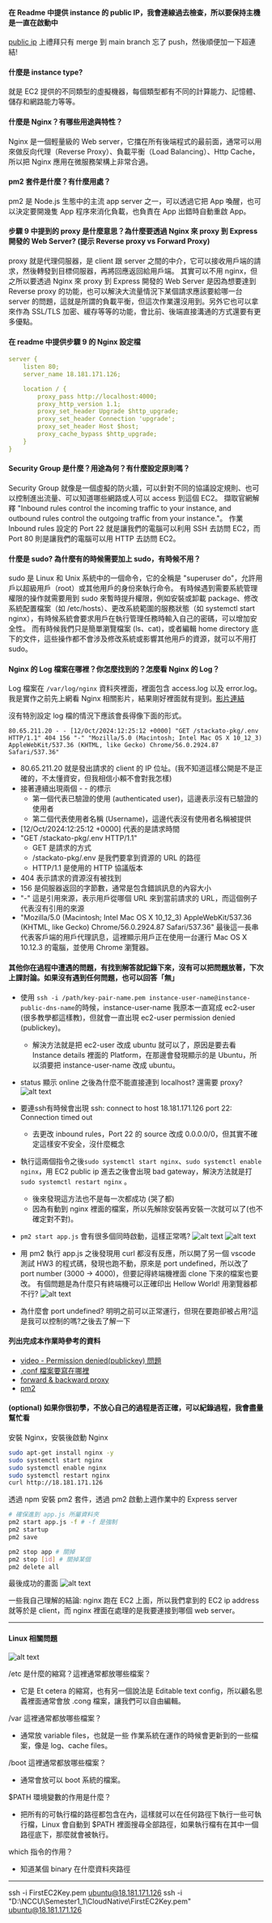 #### 在 Readme 中提供 instance 的 public IP，我會連線過去檢查，所以要保持主機是一直在啟動中

[public ip](18.181.171.126)
上禮拜只有 merge 到 main branch 忘了 push，然後順便加一下超連結!

#### 什麼是 instance type?

就是 EC2 提供的不同類型的虛擬機器，每個類型都有不同的計算能力、記憶體、儲存和網路能力等等。

#### 什麼是 Nginx？有哪些用途與特性？

Nginx 是一個輕量級的 Web server，它擋在所有後端程式的最前面，通常可以用來做反向代理（Reverse Proxy）、負載平衡（Load Balancing）、Http Cache，所以把 Nginx 應用在微服務架構上非常合適。

#### pm2 套件是什麼？有什麼用處？

pm2 是 Node.js 生態中的主流 app server 之一，可以透過它把 App 喚醒，也可以決定要開幾隻 App 程序來消化負載，也負責在 App 出錯時自動重啟 App。

#### 步驟 9 中提到的 proxy 是什麼意思？為什麼要透過 Nginx 來 proxy 到 Express 開發的 Web Server? (提示 Reverse proxy vs Forward Proxy)

proxy 就是代理伺服器，是 client 跟 server 之間的中介，它可以接收用戶端的請求，然後轉發到目標伺服器，再將回應返回給用戶端。
其實可以不用 nginx，但之所以要透過 Nginx 來 proxy 到 Express 開發的 Web Server 是因為想要達到 Reverse proxy 的功能，也可以解決大流量情況下某個請求應該要給哪一台 server 的問題，這就是所謂的負載平衡，但這次作業還沒用到。<!-- 
-->另外它也可以拿來作為 SSL/TLS 加密、緩存等等的功能，會比前、後端直接溝通的方式還要有更多優點。

#### 在 readme 中提供步驟 9 的 Nginx 設定檔

```yaml
server {
    listen 80;
    server_name 18.181.171.126;

    location / {
        proxy_pass http://localhost:4000;
        proxy_http_version 1.1;
        proxy_set_header Upgrade $http_upgrade;
        proxy_set_header Connection 'upgrade';
        proxy_set_header Host $host;
        proxy_cache_bypass $http_upgrade;
    }
}
```

#### Security Group 是什麼？用途為何？有什麼設定原則嗎？

Security Group 就像是一個虛擬的防火牆，可以針對不同的協議設定規則、也可以控制進出流量、可以知道哪些網路或人可以 access 到這個 EC2。
擷取官網解釋 "Inbound rules control the incoming traffic to your instance, and outbound rules control the outgoing traffic from your instance."。
作業 Inbound rules 設定的 Port 22 就是讓我們的電腦可以利用 SSH 去訪問 EC2，而 Port 80 則是讓我們的電腦可以用 HTTP 去訪問 EC2。

#### 什麼是 sudo? 為什麼有的時候需要加上 sudo，有時候不用？

sudo 是 Linux 和 Unix 系統中的一個命令，它的全稱是 "superuser do"，允許用戶以超級用戶（root）或其他用戶的身份來執行命令。
有時候遇到需要系統管理權限的操作就需要用到 sudo 來暫時提升權限，例如安裝或卸載 package、修改系統配置檔案（如 /etc/hosts）、更改系統範圍的服務狀態（如 systemctl start nginx），有時候系統會要求用戶在執行管理任務時輸入自己的密碼，可以增加安全性。
而有時候我們只是簡單瀏覽檔案 (ls、cat)，或者編輯 home directory 底下的文件，這些操作都不會涉及修改系統或影響其他用戶的資源，就可以不用打 sudo。

#### Nginx 的 Log 檔案在哪裡？你怎麼找到的？怎麼看 Nginx 的 Log？

Log 檔案在 ```/var/log/nginx``` 資料夾裡面，裡面包含 access.log 以及 error.log。
我是實作之前先上網看 Nginx 相關影片，結果剛好裡面就有提到。[影片連結](https://www.youtube.com/watch?v=lZVAI3PqgHc)

沒有特別設定 log 檔的情況下應該會長得像下面的形式。
```
80.65.211.20 - - [12/Oct/2024:12:25:12 +0000] "GET /stackato-pkg/.env HTTP/1.1" 404 156 "-" "Mozilla/5.0 (Macintosh; Intel Mac OS X 10_12_3) AppleWebKit/537.36 (KHTML, like Gecko) Chrome/56.0.2924.87 Safari/537.36"
```
- 80.65.211.20 就是發出請求的 client 的 IP 位址。(我不知道這樣公開是不是正確的，不太懂資安，但我相信小賴不會對我怎樣)
- 接著連續出現兩個 - - 的標示
  - 第一個代表已驗證的使用 (authenticated user)，這邊表示沒有已驗證的使用者
  - 第二個代表使用者名稱 (Username)，這邊代表沒有使用者名稱被提供
- [12/Oct/2024:12:25:12 +0000] 代表的是請求時間
- "GET /stackato-pkg/.env HTTP/1.1"
  - GET 是請求的方式
  - /stackato-pkg/.env 是我們要拿到資源的 URL 的路徑
  - HTTP/1.1 是使用的 HTTP 協議版本
- 404 表示請求的資源沒有被找到
- 156 是伺服器返回的字節數，通常是包含錯誤訊息的內容大小
- "-" 這是引用來源，表示用戶從哪個 URL 來到當前請求的 URL，而這個例子代表沒有引用的來源
- "Mozilla/5.0 (Macintosh; Intel Mac OS X 10_12_3) AppleWebKit/537.36 (KHTML, like Gecko) Chrome/56.0.2924.87 Safari/537.36" 最後這一長串代表客戶端的用戶代理訊息，這裡顯示用戶正在使用一台運行 Mac OS X 10.12.3 的電腦，並使用 Chrome 瀏覽器。

#### 其他你在過程中遭遇的問題，有找到解答就記錄下來，沒有可以把問題放著，下次上課討論。如果沒有遇到任何問題，也可以回答「無」
- 使用 ```ssh -i /path/key-pair-name.pem instance-user-name@instance-public-dns-name```的時候，instance-user-name 我原本一直寫成 ec2-user (很多教學都這樣教)，但就會一直出現 ec2-user permission denied (publickey)。
  - 解決方法就是把 ec2-user 改成 ubuntu 就可以了，原因是要去看 Instance details 裡面的 Platform，在那邊會發現顯示的是 Ubuntu，所以須要把 instance-user-name 改成 ubuntu。
- status 顯示 online 之後為什麼不能直接連到 localhost? 還需要 proxy?
  ![alt text](./index/image.png)
- 要連ssh有時候會出現 ssh: connect to host 18.181.171.126 port 22: Connection timed out
  - 去更改 inbound rules，Port 22 的 source 改成 0.0.0.0/0，但其實不確定這樣安不安全，沒什麼概念
- 執行這兩個指令之後```sudo systemctl start nginx```、```sudo systemctl enable nginx```，用 EC2 public ip 進去之後會出現 bad gateway，解決方法就是打```sudo systemctl restart nginx``` 。
  - 後來發現這方法也不是每一次都成功 (哭了都)
  - 因為有動到 nginx 裡面的檔案，所以先解除安裝再安裝一次就可以了(也不確定對不對)。 
- ```pm2 start app.js``` 會有很多個同時啟動，這樣正常嗎?
![alt text](./index/image-1.png)
![alt text](./index/image-2.png)

- 用 pm2 執行 app.js 之後發現用 curl 都沒有反應，所以開了另一個 vscode 測試 HW3 的程式碼，發現也跑不動，原來是 port undefined，所以改了 port number (3000 -> 4000)，但要記得終端機裡面 clone 下來的檔案也要改。
有個問題是為什麼只有終端機可以正確印出 Hellow World! 用瀏覽器都不行?
![alt text](./index/image-3.png)

- 為什麼會 port undefined? 明明之前可以正常運行，但現在要跑卻被占用?這是我可以控制的嗎?之後去了解一下

#### 列出完成本作業時參考的資料
- [video - Permission denied(publickey) 問題](https://www.youtube.com/watch?v=Z-eTvYwWhuc)
- [.conf 檔案要寫在哪裡](https://stackoverflow.com/questions/22143565/which-nginx-config-file-is-enabled-etc-nginx-conf-d-default-conf-or-etc-nginx)
- [ forward & backward proxy ](https://www.jyt0532.com/2019/11/18/proxy-reverse-proxy/) 
- [pm2](https://editor.leonh.space/2023/pm2/)

#### (optional) 如果你很初學，不放心自己的過程是否正確，可以紀錄過程，我會盡量幫忙看

安裝 Nginx，安裝後啟動 Nginx
```bash
sudo apt-get install nginx -y
sudo systemctl start nginx
sudo systemctl enable nginx
sudo systemctl restart nginx
curl http://18.181.171.126
```

透過 npm 安裝 pm2 套件，透過 pm2 啟動上週作業中的 Express server
```bash
# 確保進到 app.js 所屬資料夾
pm2 start app.js -f # -f 是強制
pm2 startup
pm2 save

pm2 stop app # 關掉
pm2 stop [id] # 關掉某個
pm2 delete all
```

最後成功的畫面
![alt text](./index/image-4.png)

一些我自己理解的結論:
nginx 跑在 EC2 上面，所以我們拿到的 EC2 ip address <!-- 
-->就等於是 client，而 nginx 裡面在處理的是我要連接到哪個 web server。

------

#### Linux 相關問題

![alt text](./index/image-5.png)

/etc 是什麼的縮寫？這裡通常都放哪些檔案？

- 它是 Et cetera 的縮寫，也有另一個說法是 Editable text config，所以顧名思義裡面通常會放 .cong 檔案，讓我們可以自由編輯。

/var 這裡通常都放哪些檔案？

- 通常放 variable files，也就是一些 作業系統在運作的時候會更新到的一些檔案，像是 log、cache files。

/boot 這裡通常都放哪些檔案？

- 通常會放可以 boot 系統的檔案。

$PATH 環境變數的作用是什麼？

- 把所有的可執行檔的路徑都包含在內，這樣就可以在任何路徑下執行一些可執行檔，Linux 會自動到 $PATH 裡面搜尋全部路徑，如果執行檔有在其中一個路徑底下，那麼就會被執行。

which 指令的作用？

- 知道某個 binary 在什麼資料夾路徑

------

ssh -i FirstEC2Key.pem ubuntu@18.181.171.126
ssh -i "D:\NCCU\Semester1_1\CloudNative\FirstEC2Key.pem" ubuntu@18.181.171.126